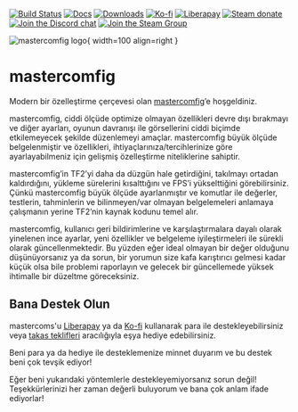 [![Build Status](https://img.shields.io/github/actions/workflow/status/mastercomfig/mastercomfig/main.yml?branch=release&style=flat-square&logo=mastercomfig)](https://github.com/mastercomfig/mastercomfig/actions/workflows/main.yml)
[![Docs](https://img.shields.io/github/actions/workflow/status/mastercomfig/mastercomfig/docs.yml?branch=release&label=docs&style=flat-square)](index.md)
[![Downloads](https://img.shields.io/github/downloads/mastercomfig/mastercomfig/latest/total.svg?style=flat-square&logo=mastercomfig)](https://mastercomfig.com/app)
[![Ko-fi](https://img.shields.io/badge/Support%20me%20on-Ko--fi-FF5E5B.svg?logo=ko-fi&style=flat-square)](https://ko-fi.com/mastercoms)
[![Liberapay](https://img.shields.io/liberapay/receives/mastercoms.svg?logo=liberapay&style=flat-square)](https://liberapay.com/mastercoms/)
[![Steam donate](https://img.shields.io/badge/Donate%20via-Steam-00adee.svg?style=flat-square&logo=steam)](https://steamcommunity.com/tradeoffer/new/?partner=85845165&token=M9cQHh8N)
[![Join the Discord chat](https://img.shields.io/badge/Discord-mastercomfig-5865F2.svg?style=flat-square&logo=discord)](https://discord.gg/mastercomfig-389089828249010188)
[![Join the Steam Group](https://img.shields.io/badge/Steam-mastercomfig-00adee.svg?logo=steam&style=flat-square)](https://steamcommunity.com/groups/comfig)

![mastercomfig logo](https://mastercomfig.com/img/mastercomfig_logo.svg){ width=100 align=right }

# mastercomfig

Modern bir özelleştirme çerçevesi olan [mastercomfig](https://mastercomfig.com)’e hoşgeldiniz.

mastercomfig, ciddi ölçüde optimize olmayan özellikleri devre dışı bırakmayı ve diğer ayarları, oyunun davranışı ile görsellerini ciddi biçimde etkilemeyecek şekilde düzenlemeyi amaçlar. mastercomfig büyük ölçüde belgelenmiştir ve özellikleri, ihtiyaçlarınıza/tercihlerinize göre ayarlayabilmeniz için gelişmiş özelleştirme niteliklerine sahiptir.

mastercomfig’in TF2’yi daha da düzgün hale getirdiğini, takılmayı ortadan kaldırdığını, yükleme sürelerini kısalttığını ve FPS’i yükselttiğini görebilirsiniz. Çünkü mastercomfig büyük ölçüde ayarlanmıştır ve komutlar ile değerler, testlerin, tahminlerin ve bilinmeyen/var olmayan belgelemeleri anlamaya çalışmanın yerine TF2’nin kaynak kodunu temel alır.

mastercomfig, kullanıcı geri bildirimlerine ve karşılaştırmalara dayalı olarak yinelenen ince ayarlar, yeni özellikler ve belgeleme iyileştirmeleri ile sürekli olarak güncellenmektedir. Bu yüzden eğer ideal olmayan bir değer olduğunu düşünüyorsanız ya da sorun, bir yorumun size kafa karıştırıcı gelmesi kadar küçük olsa bile problemi raporlayın ve gelecek bir güncellemede yüksek ihtimalle bir düzeltme göreceksiniz.

## Bana Destek Olun

mastercoms'u [Liberapay](https://liberapay.com/mastercoms/) ya da [Ko-fi](https://ko-fi.com/mastercoms) kullanarak para ile destekleyebilirsiniz veya [takas teklifleri](https://steamcommunity.com/tradeoffer/new/?partner=85845165&token=M9cQHh8N) aracılığıyla eşya hediye edebilirsiniz.

<!-- [Bir config komisyonu](https://ko-fi.com/mastercoms/commissions) almak için config’i bizzat tercihlerinize ve PC özelliklerinize göre ayarladığım Ko-fi’yi kullanabilirsiniz. Bunu ayrıca 3 anahtar takası ile de gerçekleştirebilirim. İsteğiniz üzerine gelişmiş komut dosyası yazabileceğim bir eklenti de var (takasla ödeme yapıyorsanız 6 anahtar). -->

<!-- Son olarak, [Ko-fi](https://ko-fi.com/mastercoms/shop) aracılığıyla bir aylığına config’e erken erişim satın alabilirsiniz. Bu, aylık sürekli config güncellemelerine erişim yerine bir ay boyunca daha sık yayınlanan güncellemelere erişim imkanı sunar. -->

Beni para ya da hediye ile desteklemenize minnet duyarım ve bu destek beni çok tevşik ediyor!

Eğer beni yukarıdaki yöntemlerle destekleyemiyorsanız sorun değil! Teşekkürlerinizi her zaman değerli buluyorum ve bana çok anlam ifade ediyorlar!
